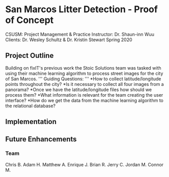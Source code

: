 # San Marcos Litter Detection - Proof of Concept
CSUSM: Project Management & Practice
Instructor: Dr. Shaun-inn Wuu
Clients: Dr. Wesley Schultz & Dr. Kristin Stewart
Spring 2020 

## Project Outline
Building on fixIT's previous work the Stoic Solutions team was tasked with using their machine learning algorithm to process street images for the city of San Marcos.
'''
Guiding Questions:
'''
*How to collect latitude/longitude points throughout the city?
*Is it necessary to collect all four images from a panorama?
*Once we have the latitude/longitude files how should we process them?
*What information is relevant for the team creating the user interface?
*How do we get the data from the machine learning algorithm to the relational database?

## Implementation

## Future Enhancements

### Team
Chris B.
Adam H.
Matthew A.
Enrique J.
Brian R.
Jerry C.
Jordan M.
Connor M.

